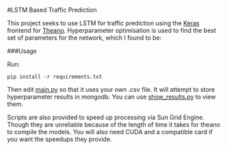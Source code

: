 #LSTM Based Traffic Prediction

This project seeks to use LSTM for traffic prediction using the [Keras](https://keras.io/) frontend for [Theano](http://deeplearning.net/software/theano/). Hyperparameter optimisation is used to find the best set of parameters for the network, which I found to be:

###Usage

Run:

```
pip install -r requirements.txt
```

Then edit [main.py](https://github.com/JonnoFTW/traffic-prediction/blob/master/main.py) so that it uses your own .csv file. It will attempt to store hyperparameter results in mongodb. You can use [show_results.py](https://github.com/JonnoFTW/traffic-prediction/blob/master/show_results.py) to view them.

Scripts are also provided to speed up processing via Sun Grid Engine. Though they are unreliable because of the length of time it takes for theano to compile the models. You will also need CUDA and a compatible card if you want the speedups they provide. 